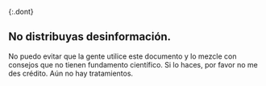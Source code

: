 {:.dont}
## No distribuyas desinformación.

No puedo evitar que la gente utilice este documento y lo mezcle con consejos que no tienen fundamento científico. Si lo haces, por favor no me des crédito. Aún no hay tratamientos. 
